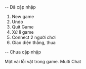 -- Đã cập nhập
1. New game
2. Undo
3. Quit Game
4. Xử lí game
5. Connect 2 người chơi
6. Giao diện thắng, thua

-- Chưa cập nhập

Một vài lỗi vặt trong game.
Multi Chat

